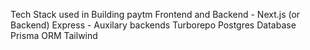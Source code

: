 Tech Stack used in Building paytm
Frontend and Backend - Next.js (or Backend)
Express - Auxilary backends
Turborepo
Postgres Database
Prisma ORM
Tailwind